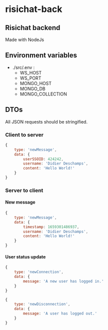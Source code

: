 # risichat-back
## Risichat backend

Made with NodeJs

## Environment variables
- ./src/.env :
    - WS_HOST
    - WS_PORT
    - MONGO_HOST
    - MONGO_DB
    - MONGO_COLLECTION

## DTOs
All JSON requests should be stringified.
### Client to server
```javascript
{
    type: 'newMessage',
    data: {
        userSSOID: 424242,
        username: 'Didier Deschamps',
        content: 'Hello World!'
    }
}
```
### Server to client
#### New message
```javascript
{
    type: 'newMessage',
    data: {
        timestamp: 1659301486937,
        username: 'Didier Deschamps',
        content: 'Hello World!'
    }
}
```
#### User status update
```javascript
{
    type: 'newConnection',
    data: {
        message: 'A new user has logged in.'
    }
}
```
```javascript
{
    type: 'newDisconnection',
    data: {
        message: 'A user has logged out.'
    }
}
```